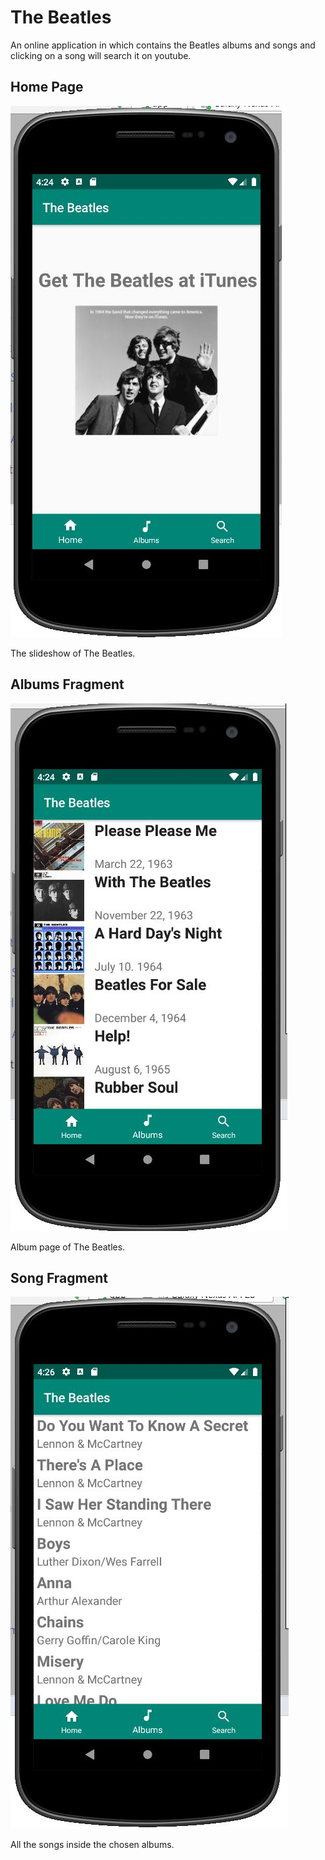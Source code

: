 # The Beatles
An online application in which contains the Beatles albums and songs and clicking on a song will search it on youtube.

## Home Page
![home-page](home_page.JPG) 
<p>The slideshow of The Beatles.</p>

## Albums Fragment
![second-page](albums.JPG) 
<p>Album page of The Beatles.</p>

## Song Fragment
![song-page](songs.JPG) 
<p>All the songs inside the chosen albums.</p>
